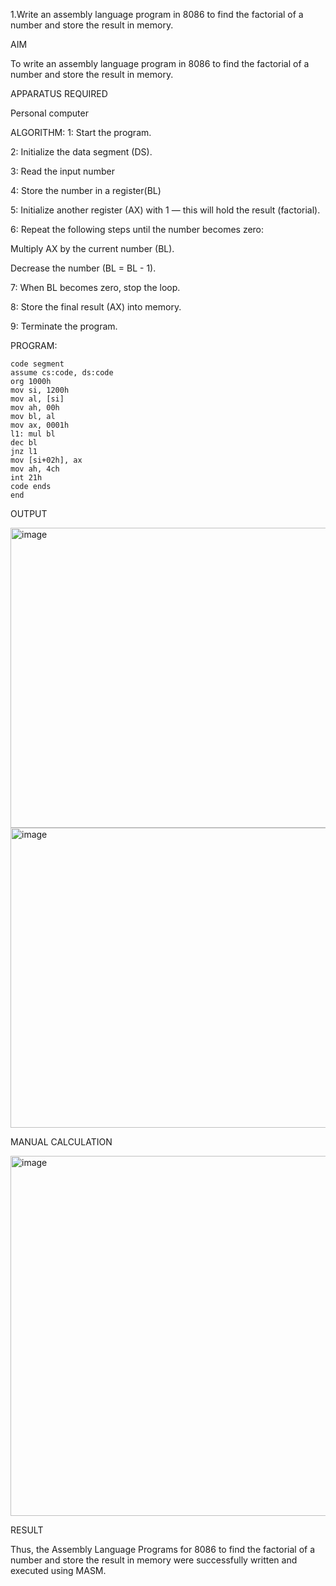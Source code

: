 1.Write an assembly language program in 8086 to find the factorial of a  number and store the result in memory.

AIM

To write an assembly language program in 8086 to find the factorial of a  number and store the result in memory.

APPARATUS REQUIRED

Personal computer

ALGORITHM:
 1: Start the program.
 
 2: Initialize the data segment (DS).
 
 3: Read the input number 
 
 4: Store the number in a register(BL)
 
 5: Initialize another register (AX) with 1 — this will hold the result (factorial).
 
 6: Repeat the following steps until the number becomes zero:
 
 Multiply AX by the current number (BL).
 
 Decrease the number (BL = BL - 1).
 
 7: When BL becomes zero, stop the loop.
 
 8: Store the final result (AX) into memory.
 
 9: Terminate the program.

PROGRAM:

    code segment
    assume cs:code, ds:code
    org 1000h
    mov si, 1200h     
    mov al, [si]      
    mov ah, 00h
    mov bl, al        
    mov ax, 0001h     
    l1: mul bl         
    dec bl             
    jnz l1             
    mov [si+02h], ax   
    mov ah, 4ch
    int 21h
    code ends
    end

OUTPUT

<img width="640" height="480" alt="image" src="https://github.com/user-attachments/assets/b6658732-9115-42ad-9d5f-24d8b7819143" />
<img width="640" height="480" alt="image" src="https://github.com/user-attachments/assets/15dec09e-7d83-45d0-90e2-c188cf5c32d8" />

MANUAL CALCULATION

<img width="1280" height="576" alt="image" src="https://github.com/user-attachments/assets/b8a446b3-dceb-4b16-b4d7-80cbca45d82a" />

RESULT

Thus, the Assembly Language Programs for 8086 to  find the factorial of a  number and store the result in memory were successfully written and executed using MASM.


